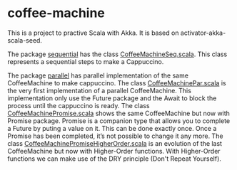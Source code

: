 # coffee-machine

This is a project to practive Scala with Akka. It is based on activator-akka-scala-seed.

The package [sequential](src/main/scala/com/sequential/) has the class [CoffeeMachineSeq.scala](src/main/scala/com/sequential/CoffeeMachineSeq.scala). This class represents a sequential steps to make a Cappuccino.

The package [parallel](src/main/scala/com/parallel/) has parallel implementation of the same CoffeeMachine to make cappuccino. The class [CoffeeMachinePar.scala](src/main/scala/com/parallel/CoffeeMachinePar.scala) is the very first implementation of a parallel CoffeeMachine. This implementation only use the Future package and the Await to block the process until the cappuccino is ready.
The class [CoffeeMachinePromise.scala](src/main/scala/com/parallel/CoffeeMachinePromise.scala) shows the same CoffeeMachine but now with Promise package. Promise is a companion type that allows you to complete a Future by puting a value on it. This can be done exactly once. Once a Promise has been completed, it’s not possible to change it any more.
The class [CoffeeMachinePromiseHigherOrder.scala](src/main/scala/com/parallel/CoffeeMachinePromiseHigherOrder.scala) is an evolution of the last CoffeeMachine but now with Higher-Order functions. With Higher-Order functions we can make use of the DRY principle (Don't Repeat Yourself).



